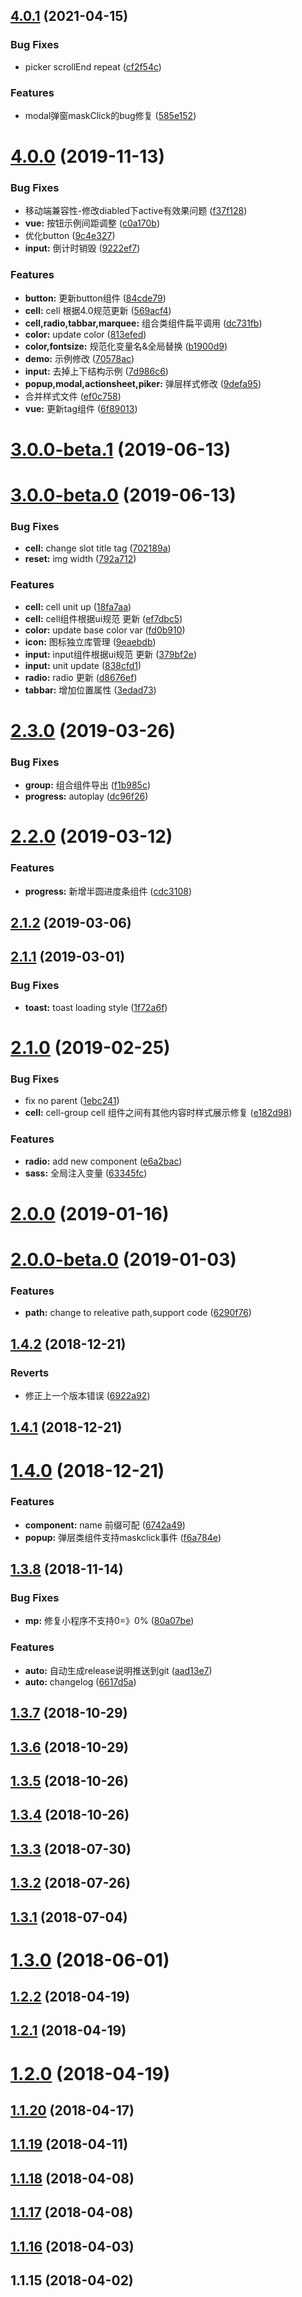 ## [4.0.1](https://github.com/Aiyoumi-FE/aym-ui/compare/v4.0.0...v4.0.1) (2021-04-15)


### Bug Fixes

* picker scrollEnd repeat ([cf2f54c](https://github.com/Aiyoumi-FE/aym-ui/commit/cf2f54c))


### Features

* modal弹窗maskClick的bug修复 ([585e152](https://github.com/Aiyoumi-FE/aym-ui/commit/585e152))



# [4.0.0](https://github.com/Aiyoumi-FE/aym-ui/compare/v3.0.0-beta.1...v4.0.0) (2019-11-13)


### Bug Fixes

* 移动端兼容性-修改diabled下active有效果问题 ([f37f128](https://github.com/Aiyoumi-FE/aym-ui/commit/f37f128))
* **vue:** 按钮示例间距调整 ([c0a170b](https://github.com/Aiyoumi-FE/aym-ui/commit/c0a170b))
* 优化button ([9c4e327](https://github.com/Aiyoumi-FE/aym-ui/commit/9c4e327))
* **input:** 倒计时销毁 ([9222ef7](https://github.com/Aiyoumi-FE/aym-ui/commit/9222ef7))


### Features

* **button:** 更新button组件 ([84cde79](https://github.com/Aiyoumi-FE/aym-ui/commit/84cde79))
* **cell:** cell 根据4.0规范更新 ([569acf4](https://github.com/Aiyoumi-FE/aym-ui/commit/569acf4))
* **cell,radio,tabbar,marquee:** 组合类组件扁平调用 ([dc731fb](https://github.com/Aiyoumi-FE/aym-ui/commit/dc731fb))
* **color:** update color ([813efed](https://github.com/Aiyoumi-FE/aym-ui/commit/813efed))
* **color,fontsize:** 规范化变量名&全局替换 ([b1900d9](https://github.com/Aiyoumi-FE/aym-ui/commit/b1900d9))
* **demo:** 示例修改 ([70578ac](https://github.com/Aiyoumi-FE/aym-ui/commit/70578ac))
* **input:** 去掉上下结构示例 ([7d986c6](https://github.com/Aiyoumi-FE/aym-ui/commit/7d986c6))
* **popup,modal,actionsheet,piker:** 弹层样式修改 ([9defa95](https://github.com/Aiyoumi-FE/aym-ui/commit/9defa95))
* 合并样式文件 ([ef0c758](https://github.com/Aiyoumi-FE/aym-ui/commit/ef0c758))
* **vue:** 更新tag组件 ([6f89013](https://github.com/Aiyoumi-FE/aym-ui/commit/6f89013))



# [3.0.0-beta.1](https://github.com/Aiyoumi-FE/aym-ui/compare/v3.0.0-beta.0...v3.0.0-beta.1) (2019-06-13)



# [3.0.0-beta.0](https://github.com/Aiyoumi-FE/aym-ui/compare/v2.3.0...v3.0.0-beta.0) (2019-06-13)


### Bug Fixes

* **cell:** change slot title  tag ([702189a](https://github.com/Aiyoumi-FE/aym-ui/commit/702189a))
* **reset:** img width ([792a712](https://github.com/Aiyoumi-FE/aym-ui/commit/792a712))


### Features

* **cell:** cell unit up ([18fa7aa](https://github.com/Aiyoumi-FE/aym-ui/commit/18fa7aa))
* **cell:** cell组件根据ui规范 更新 ([ef7dbc5](https://github.com/Aiyoumi-FE/aym-ui/commit/ef7dbc5))
* **color:** update base color var ([fd0b910](https://github.com/Aiyoumi-FE/aym-ui/commit/fd0b910))
* **icon:** 图标独立库管理 ([9eaebdb](https://github.com/Aiyoumi-FE/aym-ui/commit/9eaebdb))
* **input:** input组件根据ui规范 更新 ([379bf2e](https://github.com/Aiyoumi-FE/aym-ui/commit/379bf2e))
* **input:** unit update ([838cfd1](https://github.com/Aiyoumi-FE/aym-ui/commit/838cfd1))
* **radio:** radio 更新 ([d8676ef](https://github.com/Aiyoumi-FE/aym-ui/commit/d8676ef))
* **tabbar:** 增加位置属性 ([3edad73](https://github.com/Aiyoumi-FE/aym-ui/commit/3edad73))



# [2.3.0](https://github.com/Aiyoumi-FE/aym-ui/compare/v2.2.0...v2.3.0) (2019-03-26)


### Bug Fixes

* **group:** 组合组件导出 ([f1b985c](https://github.com/Aiyoumi-FE/aym-ui/commit/f1b985c))
* **progress:** autoplay ([dc96f26](https://github.com/Aiyoumi-FE/aym-ui/commit/dc96f26))



# [2.2.0](https://github.com/Aiyoumi-FE/aym-ui/compare/v2.1.2...v2.2.0) (2019-03-12)


### Features

* **progress:** 新增半圆进度条组件 ([cdc3108](https://github.com/Aiyoumi-FE/aym-ui/commit/cdc3108))



## [2.1.2](https://github.com/Aiyoumi-FE/aym-ui/compare/v2.1.1...v2.1.2) (2019-03-06)



## [2.1.1](https://github.com/Aiyoumi-FE/aym-ui/compare/v2.1.0...v2.1.1) (2019-03-01)


### Bug Fixes

* **toast:** toast loading style ([1f72a6f](https://github.com/Aiyoumi-FE/aym-ui/commit/1f72a6f))



# [2.1.0](https://github.com/Aiyoumi-FE/aym-ui/compare/v2.0.0...v2.1.0) (2019-02-25)


### Bug Fixes

* fix no parent ([1ebc241](https://github.com/Aiyoumi-FE/aym-ui/commit/1ebc241))
* **cell:** cell-group cell  组件之间有其他内容时样式展示修复 ([e182d98](https://github.com/Aiyoumi-FE/aym-ui/commit/e182d98))


### Features

* **radio:** add new component ([e6a2bac](https://github.com/Aiyoumi-FE/aym-ui/commit/e6a2bac))
* **sass:** 全局注入变量 ([63345fc](https://github.com/Aiyoumi-FE/aym-ui/commit/63345fc))



# [2.0.0](https://github.com/Aiyoumi-FE/aym-ui/compare/v2.0.0-beta.0...v2.0.0) (2019-01-16)



# [2.0.0-beta.0](https://github.com/Aiyoumi-FE/aym-ui/compare/v1.4.2...v2.0.0-beta.0) (2019-01-03)


### Features

* **path:** change to releative path,support code ([6290f76](https://github.com/Aiyoumi-FE/aym-ui/commit/6290f76))



## [1.4.2](https://github.com/Aiyoumi-FE/aym-ui/compare/v1.4.1...v1.4.2) (2018-12-21)


### Reverts

* 修正上一个版本错误 ([6922a92](https://github.com/Aiyoumi-FE/aym-ui/commit/6922a92))



## [1.4.1](https://github.com/Aiyoumi-FE/aym-ui/compare/v1.4.0...v1.4.1) (2018-12-21)



# [1.4.0](https://github.com/Aiyoumi-FE/aym-ui/compare/v1.3.8...v1.4.0) (2018-12-21)


### Features

* **component:** name 前缀可配 ([6742a49](https://github.com/Aiyoumi-FE/aym-ui/commit/6742a49))
* **popup:** 弹层类组件支持maskclick事件 ([f6a784e](https://github.com/Aiyoumi-FE/aym-ui/commit/f6a784e))



## [1.3.8](https://github.com/Aiyoumi-FE/aym-ui/compare/v1.3.7...v1.3.8) (2018-11-14)


### Bug Fixes

* **mp:** 修复小程序不支持0=》0% ([80a07be](https://github.com/Aiyoumi-FE/aym-ui/commit/80a07be))


### Features

* **auto:** 自动生成release说明推送到git ([aad13e7](https://github.com/Aiyoumi-FE/aym-ui/commit/aad13e7))
* **auto:** changelog ([6617d5a](https://github.com/Aiyoumi-FE/aym-ui/commit/6617d5a))



## [1.3.7](https://github.com/Aiyoumi-FE/aym-ui/compare/v1.3.6...v1.3.7) (2018-10-29)



## [1.3.6](https://github.com/Aiyoumi-FE/aym-ui/compare/v1.3.5...v1.3.6) (2018-10-29)



## [1.3.5](https://github.com/Aiyoumi-FE/aym-ui/compare/v1.3.4...v1.3.5) (2018-10-26)



## [1.3.4](https://github.com/Aiyoumi-FE/aym-ui/compare/v1.3.3...v1.3.4) (2018-10-26)



## [1.3.3](https://github.com/Aiyoumi-FE/aym-ui/compare/v1.3.2...v1.3.3) (2018-07-30)



## [1.3.2](https://github.com/Aiyoumi-FE/aym-ui/compare/v1.3.1...v1.3.2) (2018-07-26)



## [1.3.1](https://github.com/Aiyoumi-FE/aym-ui/compare/v1.3.0...v1.3.1) (2018-07-04)



# [1.3.0](https://github.com/Aiyoumi-FE/aym-ui/compare/v1.2.2...v1.3.0) (2018-06-01)



## [1.2.2](https://github.com/Aiyoumi-FE/aym-ui/compare/v1.2.1...v1.2.2) (2018-04-19)



## [1.2.1](https://github.com/Aiyoumi-FE/aym-ui/compare/v1.2.0...v1.2.1) (2018-04-19)



# [1.2.0](https://github.com/Aiyoumi-FE/aym-ui/compare/v1.1.20...v1.2.0) (2018-04-19)



## [1.1.20](https://github.com/Aiyoumi-FE/aym-ui/compare/v1.1.19...v1.1.20) (2018-04-17)



## [1.1.19](https://github.com/Aiyoumi-FE/aym-ui/compare/v1.1.18...v1.1.19) (2018-04-11)



## [1.1.18](https://github.com/Aiyoumi-FE/aym-ui/compare/v1.1.17...v1.1.18) (2018-04-08)



## [1.1.17](https://github.com/Aiyoumi-FE/aym-ui/compare/v1.1.16...v1.1.17) (2018-04-08)



## [1.1.16](https://github.com/Aiyoumi-FE/aym-ui/compare/v1.1.15...v1.1.16) (2018-04-03)



## 1.1.15 (2018-04-02)



